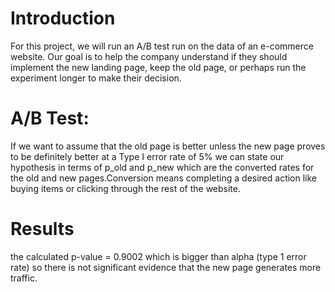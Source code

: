 # Introduction

For this project, we will run an A/B test run on the data of an e-commerce website.  Our goal is to help the company understand if they should implement the new landing page, keep the old page, or perhaps run the experiment longer to make their decision.

# A/B Test:
If we want to assume that the old page is better unless the new page proves to be definitely better at a Type I error rate of 5% we can state our hypothesis in terms of p_old and p_new which are the converted rates for the old and new pages.Conversion means completing a desired action like buying items or clicking through the rest of the website.

# Results
the calculated p-value = 0.9002 which is bigger than alpha (type 1 error rate) so there is not significant evidence that the new page generates more traffic.